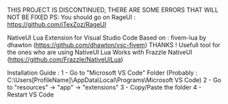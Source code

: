 THIS PROJECT IS DISCONTINUED, THERE ARE SOME ERRORS THAT WILL NOT BE FIXED
PS: You should go on RageUI : https://github.com/iTexZoz/RageUI

NativeUI Lua Extension for Visual Studio Code
Based on : fivem-lua by dhawton (https://github.com/dhawton/vsc-fivem) THANKS !
Usefull tool for the ones who are using NativeUI Lua
Works with Frazzle NativeUI (https://github.com/FrazzIe/NativeUILua)

Installation Guide :
1 - Go to "Microsoft VS Code" Folder (Probably : C:\Users\[ProfileName]\AppData\Local\Programs\Microsoft VS Code)
2 - Go to "resources" -> "app" -> "extensions"
3 - Copy/Paste the folder
4 - Restart VS Code
